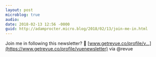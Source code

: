 ```yaml
---
layout: post
microblog: true
audio: 
date: 2018-02-13 12:56 -0000
guid: http://adamprocter.micro.blog/2018/02/13/join-me-in.html
---
```

Join me in following this newsletter? 👀  [www.getrevue.co/profile/v...](https://www.getrevue.co/profile/vuenewsletter) via @revue 
